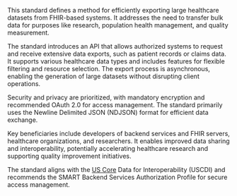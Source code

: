 This standard defines a method for efficiently exporting large healthcare datasets from FHIR-based systems. It addresses the need to transfer bulk data for purposes like research, population health management, and quality measurement.

The standard introduces an API that allows authorized systems to request and receive extensive data exports, such as patient records or claims data. It supports various healthcare data types and includes features for flexible filtering and resource selection. The export process is asynchronous, enabling the generation of large datasets without disrupting client operations.

Security and privacy are prioritized, with mandatory encryption and recommended OAuth 2.0 for access management. The standard primarily uses the Newline Delimited JSON (NDJSON) format for efficient data exchange.

Key beneficiaries include developers of backend services and FHIR servers, healthcare organizations, and researchers. It enables improved data sharing and interoperability, potentially accelerating healthcare research and supporting quality improvement initiatives.

The standard aligns with the [US Core](https://build.fhir.org/ig/HL7/US-Core) Data for Interoperability (USCDI) and recommends the SMART Backend Services Authorization Profile for secure access management.